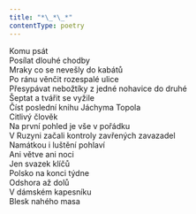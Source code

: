 ```yaml
---
title: "*\_*\_*"
contentType: poetry
---
```


<section>

Komu psát  
Posílat dlouhé chodby  
Mraky co se nevešly do kabátů  
Po ránu věnčit rozespalé ulice  
Přesypávat nebožtíky z jedné nohavice do druhé  
Šeptat a tvářit se vyžile  
Číst poslední knihu Jáchyma Topola  
Citlivý člověk  
Na první pohled je vše v pořádku  
V Ruzyni začali kontroly zavřených zavazadel  
Namátkou i luštění pohlaví  
Ani větve ani noci  
Jen svazek klíčů  
Polsko na konci týdne  
Odshora až dolů  
V dámském kapesníku  
Blesk nahého masa

</section>

